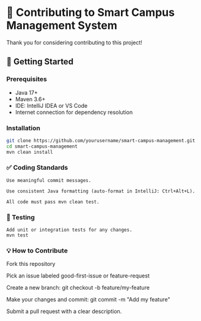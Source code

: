# 🙌 Contributing to Smart Campus Management System

Thank you for considering contributing to this project!

## 🚀 Getting Started

### Prerequisites
- Java 17+
- Maven 3.6+
- IDE: IntelliJ IDEA or VS Code
- Internet connection for dependency resolution

### Installation
```bash
git clone https://github.com/yourusername/smart-campus-management.git
cd smart-campus-management
mvn clean install
```

### ✅ Coding Standards
```
Use meaningful commit messages.

Use consistent Java formatting (auto-format in IntelliJ: Ctrl+Alt+L).

All code must pass mvn clean test.

```

### 🧪 Testing
```
Add unit or integration tests for any changes.
mvn test
````
### 💡 How to Contribute
Fork this repository

Pick an issue labeled good-first-issue or feature-request

Create a new branch: git checkout -b feature/my-feature

Make your changes and commit: git commit -m "Add my feature"

Submit a pull request with a clear description.

